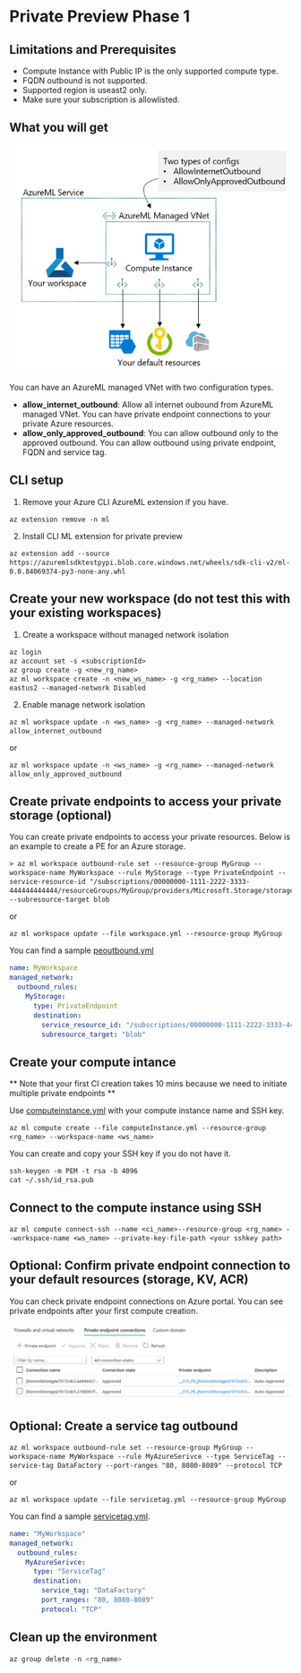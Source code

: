 # Private Preview Phase 1

## Limitations and Prerequisites
* Compute Instance with Public IP is the only supported compute type.
* FQDN outbound is not supported.
* Supported region is useast2 only.
* Make sure your subscription is allowlisted.

## What you will get

![prprph1 network architecture](prprph1.png)

You can have an AzureML managed VNet with two configuration types.
* **allow_internet_outbound**: Allow all internet oubound from AzureML managed VNet. You can have private endpoint connections to your private Azure resources.
* **allow_only_approved_outbound**: You can allow outbound only to the approved outbound. You can allow outbound using private endpoint, FQDN and service tag.

## CLI setup
1. Remove your Azure CLI AzureML extension if you have.

```Azure CLI
az extension remove -n ml
```

2. Install CLI ML extension for private preview

```Azure CLI
az extension add --source https://azuremlsdktestpypi.blob.core.windows.net/wheels/sdk-cli-v2/ml-0.0.84069374-py3-none-any.whl
```

## Create your new workspace (do not test this with your existing workspaces)

1. Create a workspace without managed network isolation

```Azure CLI
az login
az account set -s <subscriptionId>
az group create -g <new_rg_name> 
az ml workspace create -n <new_ws_name> -g <rg_name> --location eastus2 --managed-network Disabled
```

2. Enable manage network isolation

```Azure CLI
az ml workspace update -n <ws_name> -g <rg_name> --managed-network allow_internet_outbound

```
or
```Azure CLI
az ml workspace update -n <ws_name> -g <rg_name> --managed-network allow_only_approved_outbound
```
## Create private endpoints to access your private storage (optional)
You can create private endpoints to access your private resources. Below is an example to create a PE for an Azure storage.

```Azure CLI
> az ml workspace outbound-rule set --resource-group MyGroup --workspace-name MyWorkspace --rule MyStorage --type PrivateEndpoint --service-resource-id "/subscriptions/00000000-1111-2222-3333-444444444444/resourceGroups/MyGroup/providers/Microsoft.Storage/storageAccounts/MyAccount" --subresource-target blob
```
or
```Azure CLI
az ml workspace update --file workspace.yml --resource-group MyGroup
```
You can find a sample [peoutbound.yml](peoutbound.yml)

```YAML
name: MyWorkspace
managed_network:
  outbound_rules:
    MyStorage:
      type: PrivateEndpoint
      destination:
        service_resource_id: "/subscriptions/00000000-1111-2222-3333-444444444444/resourceGroups/MyGroup/providers/Microsoft.Storage/storageAccounts/MyAccount"
        subresource_target: "blob"
```

## Create your compute intance

** Note that your first CI creation takes 10 mins because we need to initiate multiple private endpoints **

Use [computeinstance.yml](computeinstance.yml) with your compute instance name and SSH key.
```Azure CLI
az ml compute create --file computeInstance.yml --resource-group <rg_name> --workspace-name <ws_name> 
```

You can create and copy your SSH key if you do not have it.

```CLI
ssh-keygen -m PEM -t rsa -b 4096
cat ~/.ssh/id_rsa.pub
```

## Connect to the compute instance using SSH

```Azure CLI
az ml compute connect-ssh --name <ci_name>--resource-group <rg_name> --workspace-name <ws_name> --private-key-file-path <your sshkey path>
```

## Optional: Confirm private endpoint connection to your default resources (storage, KV, ACR)

You can check private endpoint connections on Azure portal. You can see private endpoints after your first compute creation.

![storage pe](storagepe.png)

## Optional: Create a service tag outbound

```Azure CLI
az ml workspace outbound-rule set --resource-group MyGroup --workspace-name MyWorkspace --rule MyAzureSerivce --type ServiceTag --service-tag DataFactory --port-ranges "80, 8080-8089" --protocol TCP
```
or
```Azure CLI
az ml workspace update --file servicetag.yml --resource-group MyGroup
```
You can find a sample [servicetag.yml](servicetag.yml).

```YAML
name: "MyWorkspace"
managed_network:
  outbound_rules:
    MyAzureSerivce:
      type: "ServiceTag"
      destination:
        service_tag: "DataFactory"
        port_ranges: "80, 8080-8089"
        protocol: "TCP"
```

## Clean up the environment

```python
az group delete -n <rg_name>
```
